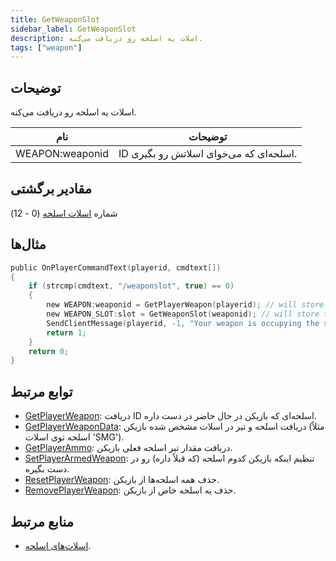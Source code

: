 ```yaml
---
title: GetWeaponSlot
sidebar_label: GetWeaponSlot
description: اسلات یه اسلحه رو دریافت می‌کنه.
tags: ["weapon"]
---
```


<versionWarn version='omp v1.1.0.2612' />

## توضیحات

اسلات یه اسلحه رو دریافت می‌کنه.

| نام             | توضیحات                                          |
| --------------- | ------------------------------------------------ |
| WEAPON:weaponid | ID اسلحه‌ای که می‌خوای اسلاتش رو بگیری.          |

## مقادیر برگشتی

شماره [اسلات اسلحه](../resources/weaponslots) (0 - 12)

## مثال‌ها

```c
public OnPlayerCommandText(playerid, cmdtext[])
{
    if (strcmp(cmdtext, "/weaponslot", true) == 0)
    {
        new WEAPON:weaponid = GetPlayerWeapon(playerid); // will store the id of the weapon the player is currently holding
        new WEAPON_SLOT:slot = GetWeaponSlot(weaponid); // will store the id of the weapon slot
        SendClientMessage(playerid, -1, "Your weapon is occupying the slot %d.", slot); // sends a formatted message to the player
        return 1;
    }
    return 0;
}
```

## توابع مرتبط

- [GetPlayerWeapon](GetPlayerWeapon): دریافت ID اسلحه‌ای که بازیکن در حال حاضر در دست داره.
- [GetPlayerWeaponData](GetPlayerWeaponData): دریافت اسلحه و تیر در اسلات مشخص شده بازیکن (مثلاً اسلحه توی اسلات 'SMG').
- [GetPlayerAmmo](GetPlayerAmmo): دریافت مقدار تیر اسلحه فعلی بازیکن.
- [SetPlayerArmedWeapon](SetPlayerArmedWeapon): تنظیم اینکه بازیکن کدوم اسلحه (که قبلاً داره) رو در دست بگیره.
- [ResetPlayerWeapon](ResetPlayerWeapons): حذف همه اسلحه‌ها از بازیکن.
- [RemovePlayerWeapon](RemovePlayerWeapon): حذف یه اسلحه خاص از بازیکن.

## منابع مرتبط

- [اسلات‌های اسلحه](../resources/weaponslots).